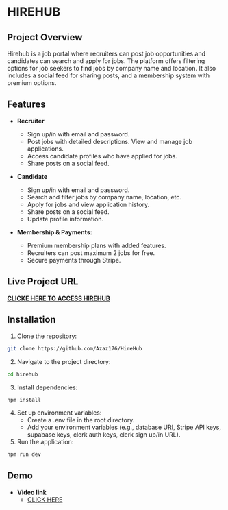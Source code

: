 # HIREHUB
## Project Overview
Hirehub is a job portal where recruiters can post job opportunities and candidates can search and apply for jobs. The platform offers filtering options for job seekers to find jobs by company name and location. It also includes a social feed for sharing posts, and a membership system with premium options.

## Features
* **Recruiter**
    * Sign up/in with email and password.
    * Post jobs with detailed descriptions.
    View and manage job applications.
    * Access candidate profiles who have applied for jobs.
    * Share posts on a social feed.

* **Candidate**
    * Sign up/in with email and password.
    * Search and filter jobs by company name, location, etc.
    * Apply for jobs and view application history.
    * Share posts on a social feed.
    * Update profile information.

* **Membership & Payments:**
    * Premium membership plans with added features.
    * Recruiters can post maximum 2 jobs for free.
    * Secure payments through Stripe.

## Live Project URL
[**CLICKE HERE TO ACCESS HIREHUB**](https://hire-hub-five.vercel.app)

## Installation
1. Clone the repository:
 ```bash
 git clone https://github.com/Azaz176/HireHub
 ```
 2. Navigate to the project directory:
 ```bash
 cd hirehub

```
3. Install dependencies:
```
npm install
```
4. Set up environment variables:
    * Create a .env file in the root directory.
    * Add your environment variables (e.g., database URI, Stripe API keys, supabase keys, clerk auth keys, clerk sign up/in URL).
5. Run the application:
```bash
npm run dev
```
## Demo 
- **Video link**
    * [CLICK HERE](https://youtu.be/5PAvT5yDzTE)

